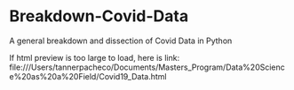 # Breakdown-Covid-Data
A general breakdown and dissection of Covid Data in Python


If html preview is too large to load, here is link: file:///Users/tannerpacheco/Documents/Masters_Program/Data%20Science%20as%20a%20Field/Covid19_Data.html
